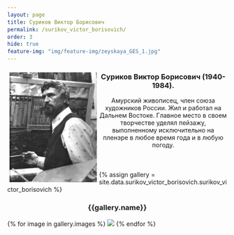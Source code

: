```yaml
---
layout: page
title: Суриков Виктор Борисович
permalink: /surikov_victor_borisovich/
order: 3
hide: true
feature-img: "img/feature-img/zeyskaya_GES_1.jpg"
---
```

<div>
  <img src="/img/surikov_victor_borisovich/surikov_victor_borisovich.jpg"  style=" margin: 0 5px;" width="200px" height="252px" alt="surikov_victor_borisovich" align="left" vspace="5px" hspace="5px">
  
  <center><h3>Суриков Виктор Борисович (1940-1984).</h3>
  Амурский живописец, член союза художников России. Жил и работал на Дальнем Востоке. Главное место в своем творчестве уделял пейзажу, выполненному исключительно на пленэре в любое время года и в любую погоду.</center>
</div>
<br><br><br>
<div>
  {% assign gallery = site.data.surikov_victor_borisovich.surikov_victor_borisovich %}
  <center><h3>{{gallery.name}}</h3></center>
  <div class="fotorama" data-allowfullscreen="true" data-width="100%" data-ratio="800/600" data-nav="thumbs" data-arrows="true">
    {% for image in gallery.images %}
      <img src="/img/{{gallery.folder}}/{{image.name}}" data-caption="{{image.description}}">
    {% endfor %}
  </div>
</div>


 
